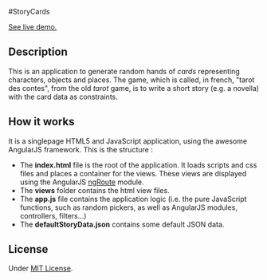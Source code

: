 #StoryCards

[See live demo.](http://tarotdescontes.octadev.fr/#/ "StoryCards (Tarot des contes) live demo")

## Description

This is an application to generate random hands of *cards* representing characters, objects and places. The game, which is called, in french, "tarot des contes", from the old *tarot* game, is to write a short story (e.g. a novella) with the card data as constraints.

## How it works

It is a singlepage HTML5 and JavaScript application, using the awesome AngularJS framework.
This is the structure :
- The **index.html** file is the root of the application. It loads scripts and css files and places a container for the views. These views are displayed using the AngularJS [ngRoute](https://docs.angularjs.org/api/ngRoute "AngularJS Documentation for ngRoute") module.
- The **views** folder contains the html view files.
- The **app.js** file contains the application logic (i.e. the pure JavaScript functions, such as random pickers, as well as AngularJS modules, controllers, filters...)
- The **defaultStoryData.json** contains some default JSON data.


## License

Under [MIT License](http://opensource.org/licenses/MIT "The MIT License (MIT)").
